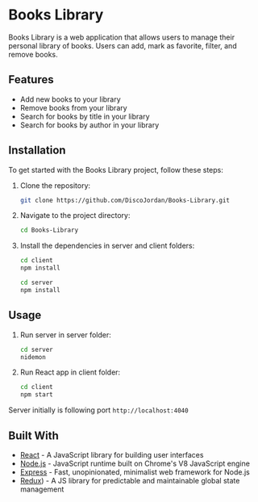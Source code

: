 # Books Library

Books Library is a web application that allows users to manage their personal library of books. Users can add, mark as favorite, filter, and remove books.

## Features

- Add new books to your library
- Remove books from your library
- Search for books by title in your library
- Search for books by author in your library

## Installation

To get started with the Books Library project, follow these steps:

1. Clone the repository:
   ```bash
   git clone https://github.com/DiscoJordan/Books-Library.git
   ```
2. Navigate to the project directory:
   ```bash
   cd Books-Library
   ```
3. Install the dependencies in server and client folders:
   ```bash
   cd client
   npm install
   ```
    ```bash
   cd server
   npm install
   ```

## Usage
1. Run server in server folder:
   
    ```bash
   cd server
   nidemon
   ```
2. Run React app in client folder:
   
    ```bash
   cd client
   npm start
   ```

Server initially is following port `http://localhost:4040`

## Built With

- [React](https://reactjs.org/) - A JavaScript library for building user interfaces
- [Node.js](https://nodejs.org/) - JavaScript runtime built on Chrome's V8 JavaScript engine
- [Express](https://expressjs.com/) - Fast, unopinionated, minimalist web framework for Node.js
- [Redux](https://redux.js.org/)) - A JS library for predictable and maintainable global state management


